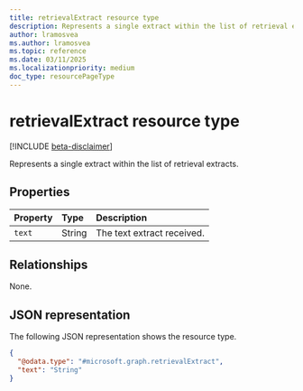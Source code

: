 ```yaml
---
title: retrievalExtract resource type
description: Represents a single extract within the list of retrieval extracts.
author: lramosvea
ms.author: lramosvea
ms.topic: reference
ms.date: 03/11/2025
ms.localizationpriority: medium
doc_type: resourcePageType
---
```


# retrievalExtract resource type

[!INCLUDE [beta-disclaimer](../includes/beta-disclaimer.md)]

Represents a single extract within the list of retrieval extracts.

## Properties

| Property | Type   | Description                |
|:---------|:-------|:---------------------------|
| `text`   | String | The text extract received. |

## Relationships

None.

## JSON representation

The following JSON representation shows the resource type.

```json
{
  "@odata.type": "#microsoft.graph.retrievalExtract",
  "text": "String"
}
```
